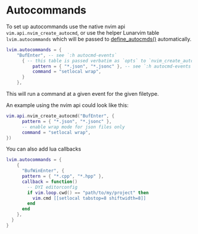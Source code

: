# Autocommands

To set up autocommands use the native nvim api `vim.api.nvim_create_autocmd`, or use the helper Lunarvim table `lvim.autocommands` which will be passed to [define_autocmds()](https://github.com/LunarVim/lunarvim/blob/3475f7675d8928b49c85878dfc2912407de57342/lua/lvim/core/autocmds.lua#L177) automatically.
```lua
lvim.autocommands = {
    "BufEnter", -- see `:h autocmd-events`
      { -- this table is passed verbatim as `opts` to `nvim_create_autocmd`
          pattern = { "*.json", "*.jsonc" }, -- see `:h autocmd-events`
          command = "setlocal wrap", 
      }
    },
```
This will run a command at a given event for the given filetype.

An example using the nvim api could look like this:
```lua
vim.api.nvim_create_autocmd("BufEnter", {
	  pattern = { "*.json", "*.jsonc" },
	  -- enable wrap mode for json files only
	  command = "setlocal wrap",
})
```
You can also add lua callbacks

```lua
lvim.autocommands = {
    {
      "BufWinEnter", {
      pattern = { "*.cpp", "*.hpp" },
      callback = function()
        -- DYI editorconfig
        if vim.loop.cwd() == "path/to/my/project" then
          vim.cmd [[setlocal tabstop=8 shiftwidth=8]]
        end
      end
    },
  }
}
```
